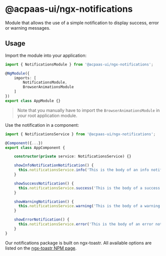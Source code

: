 # @acpaas-ui/ngx-notifications

Module that allows the use of a simple notification to display success, error or warning messages.

## Usage

Import the module into your application:

````ts
import { NotificationsModule } from '@acpaas-ui/ngx-notifications';

@NgModule({
    imports: [
        NotificationsModule,
        BrowserAnimationsModule
    ]
})
export class AppModule {}

````

> Note that you manually have to import the `BrowserAnimationsModule` in your root application module.

Use the notification in a component:

````ts
import { NotificationsService } from '@acpaas-ui/ngx-notifications';

@Component({...})
export class AppComponent {

    constructor(private service: NotificationsService) {}

    showInfoNotificationNotification() {
      this.notificationsService.info('This is the body of an info notification.', 'Info');
    }

    showSuccessNotification() {
      this.notificationsService.success('This is the body of a success notification.', 'Success');
    }

    showWarningNotification() {
      this.notificationsService.warning('This is the body of a warning notification', 'Warning');
    }

    showErrorNotification() {
      this.notificationsService.error('This is the body of an error notification', 'Error');
    }
}
````

Our notifications package is built on ngx-toastr. All available options are listed on the [ngx-toastr NPM page](https://www.npmjs.com/package/ngx-toastr#options).
